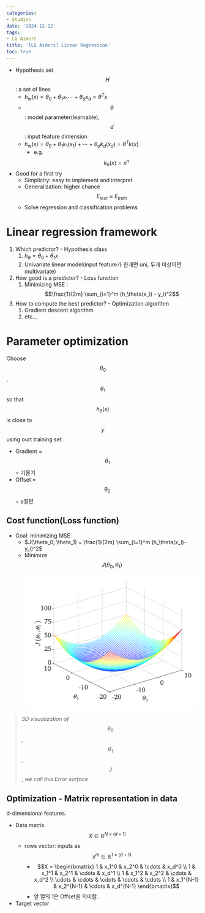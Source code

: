 ```yaml
---
categories:
- Studies
date: '2024-12-12'
tags:
- LG Aimers
title: '[LG Aimers] Linear Regression'
toc: true
---
```


- Hypothesis set $$H$$ : a set of lines
    - $h_w(x) = \theta_0 + \theta_1x_1 \cdots + \theta_dx_d = \theta^Tx$
    - $$\theta$$ : model parameter(learnable), $$d$$ : input feature dimension
    - $h_w(x) = \theta_0 + \theta_1k_1(x_1) + \cdots + \theta_dk_d(x_d) = \theta^Tk(x)$
        - e.g. $$k_n(x) = x^n$$
- Good for a first try
    - Simplicity: easy to implement and interpret
    - Generalization: higher chance $$E_{test} \approx E_{train}$$
    - Solve regression and classification problems


# Linear regression framework

1. Which predictor? - Hypothesis class
    1. $h_\theta = \theta_0 + \theta_1 x$
    1. Univariate linear model(input feature가 한개면 uni, 두개 이상이면multivariate)
1. How good is a predictor? - Loss function
    1. Minimizing MSE : $$\frac{1}{2m} \sum_{i=1}^m (h_\theta(x_i) - y_i)^2$$
1. How to compute the best predictor? - Optimization algorithm
    1. Gradient descent algorithm
    1. etc…


# Parameter optimization

Choose $$\theta_0$$, $$\theta_1$$ so that $$h_\theta (x)$$ is close to $$y$$ using ourt training set

- Gradient = $$\theta_1$$ = 기울기
- Offset = $$\theta_0$$ = y절편

## Cost function(Loss function)

- Goal: minimizing MSE
    - $J(\theta_0, \theta_1) = \frac{1}{2m} \sum_{i=1}^m (h_\theta(x_i)-y_i)^2$
    - Minimize $$J(\theta_0, \theta_1)$$
![](/assets/images/lg_aimers-linear_regression/image_20241212_040414_d996dd49b63b4f479198b080fa89e7cc.png)

>*3D visualization of $$\theta_0$$, $$\theta_1$$, $$J$$; we call this Error surface*


## Optimization - Matrix representation in data

d-dimensional features.

- Data matrix $$X \in \mathbb{R}^{N \times (d+1)}$$
    - rows vector: inputs as $$x^m \in \mathbb{R}^{1 \times (d+1)}$$
        - $$X = \begin{bmatrix} 1 & x_1^0 & x_2^0 & \cdots & x_d^0 \\ 1 & x_1^1 & x_2^1 & \cdots & x_d^1 \\ 1 & x_1^2 & x_2^2 & \cdots & x_d^2 \\ \cdots & \cdots & \cdots & \cdots & \cdots \\ 1 & x_1^{N-1} & x_2^{N-1} & \cdots & x_d^{N-1} \end{bmatrix}$$
        - 앞 열의 1은 Offset을 의미함.
- Target vector


